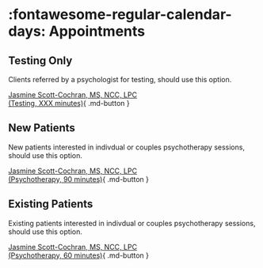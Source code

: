 # :fontawesome-regular-calendar-days: Appointments

## Testing Only

Clients referred by a psychologist for testing, should use this option.

[Jasmine Scott-Cochran, MS, NCC, LPC<br>(Testing, XXX minutes)](https://google.com){ .md-button }

## New Patients

New patients interested in indivdual or couples psychotherapy sessions, should use this option.

[Jasmine Scott-Cochran, MS, NCC, LPC<br>(Psychotherapy, 90 minutes)](https://google.com){ .md-button }

## Existing Patients

Existing patients interested in indivdual or couples psychotherapy sessions, should use this option.

[Jasmine Scott-Cochran, MS, NCC, LPC<br>(Psychotherapy, 60 minutes)](https://google.com){ .md-button }
